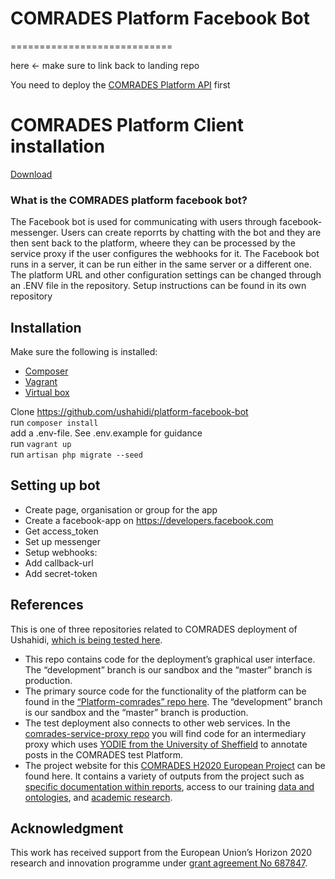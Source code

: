 [download]: https://github.com/ushahidi/platform-facebook-bo/releases

# COMRADES Platform Facebook Bot
============================

here <- make sure to link back to landing repo

You need to deploy the [COMRADES Platform API](http://github.com/ushahidi/platform-comrades) first

# COMRADES Platform Client installation

[Download][download]


### What is the COMRADES platform facebook bot?
The Facebook bot is used for communicating with users through facebook-messenger. Users can create reporrts by chatting with the bot and they are then sent back to the platform, wheere they can be processed by the service proxy if the user configures the webhooks for it. The Facebook bot runs in a server, it can be run either in the same server or a different one. The platform URL and other configuration settings can be changed through an .ENV file in the repository. Setup instructions can be found in its own repository

## Installation
Make sure the following is installed:
- [Composer](https://getcomposer.org)
- [Vagrant](https://www.vagrantup.com)
- [Virtual box](https://www.virtualbox.org/wiki/Downloads)

Clone https://github.com/ushahidi/platform-facebook-bot  
run ` composer install `  
add a .env-file. See .env.example for guidance  
run ` vagrant up `  
run ` artisan php migrate --seed `  

## Setting up bot
- Create page, organisation or group for the app
- Create a facebook-app on https://developers.facebook.com
- Get access_token
- Set up messenger
- Setup webhooks:
- Add callback-url
- Add secret-token


## References
This is one of three repositories related to COMRADES deployment of Ushahidi, [which is being tested here](https://comrades-stg.ushahidi.com/views/map).
* This repo contains code for the deployment’s graphical user interface. The “development” branch is our sandbox and the “master” branch is production.
* The primary source code for the functionality of the platform can be found in the [“Platform-comrades” repo here](https://github.com/ushahidi/platform-comrades). The “development” branch is our sandbox and the “master” branch is production.
* The test deployment also connects to other web services. In the [comrades-service-proxy repo](https://github.com/ushahidi/comrades-service-proxy) you will find code for an intermediary proxy which uses [YODIE from the University of Sheffield](https://gate.ac.uk/applications/yodie.html) to annotate posts in the COMRADES test Platform.
* The project website for this [COMRADES H2020 European Project](http://www.comrades-project.eu) can be found here. It contains a variety of outputs from the project such as [specific documentation within reports](http://www.comrades-project.eu/outputs/deliverables.html), access to our training [data and ontologies](http://www.comrades-project.eu/outputs/datasets-and-ontologies.html), and [academic research](http://www.comrades-project.eu/outputs/papers.html). 

## Acknowledgment
This work has received support from the European Union’s Horizon 2020 research and innovation programme under [grant agreement No 687847](http://cordis.europa.eu/project/rcn/198819_en.html).
